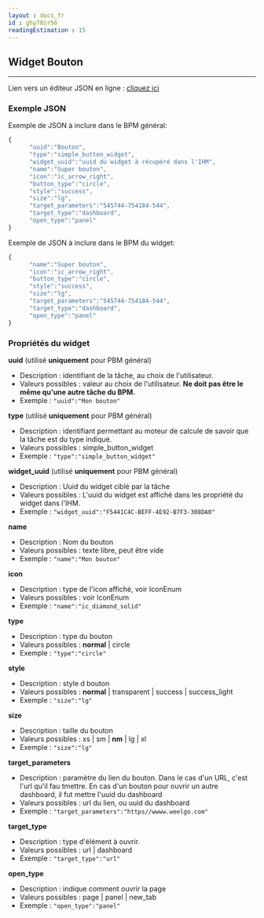 ```yaml
---
layout : docs_fr
id : ghy78zr56
readingEstimation : 15
---
```


## Widget Bouton
------------------------

Lien vers un éditeur JSON en ligne : [cliquez ici](https://jsoneditoronline.org) 

### Exemple JSON

Exemple de JSON à inclure dans le BPM général:

```javascript
{
      "uuid":"Bouton",
      "type":"simple_button_widget",
      "widget_uuid":"uuid du widget à récupéré dans l'IHM",
      "name":"Super bouton",
      "icon":"ic_arrow_right",
      "button_type":"circle",
      "style":"success",
      "size":"lg",
      "target_parameters":"545744-754184-544",
      "target_type":"dashboard",
      "open_type":"panel"
}
```

Exemple de JSON à inclure dans le BPM du widget:

```javascript
{      
      "name":"Super bouton",
      "icon":"ic_arrow_right",
      "button_type":"circle",
      "style":"success",
      "size":"lg",
      "target_parameters":"545744-754184-544",
      "target_type":"dashboard",
      "open_type":"panel"
}
```

### Propriétés du widget

**uuid** (utilisé **uniquement** pour PBM général) 
* Description : identifiant de la tâche, au choix de l'utilisateur.
* Valeurs possibles : valeur au choix de l'utilisateur. **Ne doit pas être le même qu'une autre tâche du BPM.**
* Exemple : ```"uuid":"Mon bouton"```

**type** (utilisé **uniquement** pour PBM général) 
* Description : identifiant permettant au moteur de calcule de savoir que la tâche est du type indiqué.
* Valeurs possibles : simple_button_widget 
* Exemple : ```"type":"simple_button_widget"```

**widget_uuid** (utilisé **uniquement** pour PBM général) 
* Description : Uuid du widget ciblé par la tâche
* Valeurs possibles : L'uuid du widget est affiché dans les propriété du widget dans l'IHM. 
* Exemple : ```"widget_uuid":"F5441C4C-BEFF-4E92-B7F3-308DA0"```

**name**
* Description : Nom du bouton
* Valeurs possibles : texte libre, peut être vide
* Exemple : ```"name":"Mon bouton"```

**icon**
* Description : type de l'icon affiché, voir IconEnum
* Valeurs possibles : voir IconEnum 
* Exemple : ```"name":"ic_diamond_solid"```

**type**
* Description : type du bouton
* Valeurs possibles :  **normal** \| circle
* Exemple : ```"type":"circle"```

**style**
* Description : style d bouton
* Valeurs possibles : **normal** \| transparent \| success \| success_light
* Exemple : ```"size":"lg"```

**size**
* Description : taille du bouton
* Valeurs possibles : xs \| sm \| **nm** \| lg \| xl
* Exemple : ```"size":"lg"```

**target_parameters**
* Description : paramètre du lien du bouton. Dans le cas d'un URL, c'est l'url qu'il fau tmettre. En cas d'un bouton pour ouvrir un autre dashboard, il fut mettre l'uuid du dashboard
* Valeurs possibles : url du lien, ou uuid du dashboard
* Exemple : ```"target_parameters":"https//wwww.weelgo.com"```

**target_type**
* Description : type d'élément à ouvrir.
* Valeurs possibles : url \| dashboard
* Exemple : ```"target_type":"url"```

**open_type**
* Description : indique comment ouvrir la page
* Valeurs possibles : page \| panel \| new_tab
* Exemple : ```"open_type":"panel"```



